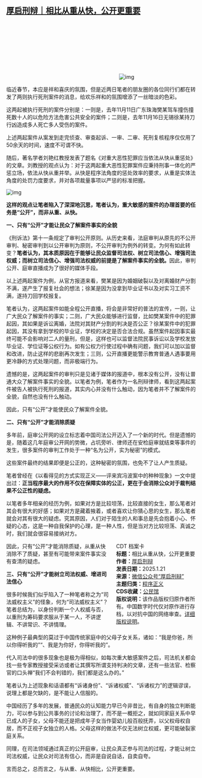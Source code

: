<!--1737486295000-->
[厚启刑辩｜相比从重从快，公开更重要](https://chinadigitaltimes.net/chinese/715267.html)
------

<p><img decoding="async" src="data:image/svg+xml,%3Csvg%20xmlns='http://www.w3.org/2000/svg'%20viewBox='0%200%200%200'%3E%3C/svg%3E" alt="img" data-lazy-src="https://chinadigitaltimes.net/chinese/files/2025/01/post-715267-678fe66abf6da."><noscript><img decoding="async" src="https://chinadigitaltimes.net/chinese/files/2025/01/post-715267-678fe66abf6da." alt="img"></noscript></p><p>临近春节，本应是祥和喜庆的氛围，但是近两日笔者的朋友圈的各位同行们都在转发了两则执行死刑案件的消息，给欢乐祥和的氛围增添了一丝暗淡的色彩。</p><p>这两起被执行死刑的案件分别是：一则是，去年11月11日广东珠海樊某驾车撞伤撞死数十人的以危险方法危害公共安全的案件；二则是，去年11月16日无锡徐某持刀行凶造成多人死亡多人受伤的案件。</p><p>上述两起案件从案发到走完侦查、审查起诉、一审、二审、死刑复核程序仅仅用了50余天的时间，速度不可谓不快。</p><p>随后，著名学者刘艳红教授发表了题名《对重大恶性犯罪应当依法从快从重惩处》的文章。刘教授的观点认为：对于这两起重大恶性犯罪案件应秉持刑事一体化的严惩立场，依法从快从重并举。从快是程序法角度的惩处效率的要求，从重是实体法角度的处罚力度要求，并对各项裁量事项以严惩的标准把握。</p><p><img decoding="async" src="https://chinadigitaltimes.net/chinese/files/2025/01/post-715267-678fe66b34628.png" alt="img"></p><p><strong>这样的观点让笔者陷入了深深地沉思，笔者认为，重大敏感的案件的办理首要的任务是“公开”，而非从重、从快。</strong></p><p><strong>一、只有“公开”才能让民众了解案件事实的全貌</strong></p><p>《刑诉法》第十一条规定了审判公开原则。从历史来看，法庭审判从原先的不公开审判、秘密审判到以公开审判为原则，不公开审判为例外的转变。为何有如此转变？<strong>笔者认为，其本质原因在于能够让民众监督司法权、树立司法信心、增强司法权威；而树立司法信心、增强司法权威的前提是了解案件事实的全貌。</strong>因此，审判公开、庭审直播成为了很好的媒体手段。</p><p>以上述两起案件为例，从官方报道来看，樊某是因为婚姻破裂以及对离婚财产分割不满，遂产生了报复社会的想法；徐某是因为没拿到毕业证书以及对实习工资不满，遂持刀回学校报复。</p><p>笔者认为，这两起案件如能全程公开直播，将会是非常好的普法的宣传，一则，让广大民众了解案件的事实；二则，广大民众能够进行监督，比如樊某案件中的犯罪起因，其如果是诉讼离婚，法院对其财产分割的判决是否公正？徐某案件中的犯罪起因，其没有拿到学校的毕业证，学校的决定是否合法合规。虽然案件起因事实最终可能不会影响对二人的量刑，但是，这样也可以监督法院民事诉讼以及学校发放毕业证、学位证等公权行为。如有公权力行使过程中确有问题，我们可以加以监督和改进，防止这样的悲剧再次发生；三则，公开直播更能警示教育普通人遇事要用更冷静的方式处理问题，而非极端行为。</p><p>遗憾的是，这两起案件的审判只是见诸于媒体的报道中，根本没有公开，没有让普通大众了解案件事实的全貌。以笔者为例，笔者作为一名刑辩律师，看到这两起案件被告人被执行死刑的报道，其实内心并没有什么触动，因为笔者并不了解案件的全貌，自然也没有什么触动。</p><p>因此，只有“公开”才能使民众了解案件全貌。</p><p><strong>二、只有“公开”才能消除质疑</strong></p><p>多年前，庭审公开网的设立标志着中国司法公开迈入了一个新的时代。但是遗憾的是，随着这几年庭审公开网的势微，占坑旁听、律师还在安检庭审就结束等事件的发生，很多案件的审判工作处于一种“名为公开，实为秘密”的模式。</p><p>这些案件最终的结果即便是公正的，这种秘密的氛围，也免不了让人产生质疑。</p><p>笔者曾经在《以看得见的方式实现正义——评来宾冯波案中的种种现象》一文中提出过：<strong>正当程序最大的作用不仅在保障实体的公正，更在于会消除公众对于裁判结果不公正性的疑虑。</strong></p><p>以笔者多年相亲的经历为例，如果对方是比较坦荡，比较直接的女生，那么笔者对其会有很大的好感；如果对方是藏着掖着，或者喜欢让你猜心思的女生，那么笔者就会对其有很大的疑虑。究其原因，人们对于陌生的人和事总是先会抱着小心、怀疑的心态，这是一种自我保护的心理，是一种人性，但是当对方比较坦荡、真诚之时，我们就会很容易接纳对方。</p><div style="width:42%;float:right;padding-left:20px"><div class="su-spoiler su-spoiler-style-fancy su-spoiler-icon-chevron-circle" data-scroll-offset="0" data-anchor-in-url="no"><div class="su-spoiler-title" tabindex="0" role="button"><span class="su-spoiler-icon"></span>CDT 档案卡</div><div class="su-spoiler-content su-u-clearfix su-u-trim"><strong>标题：</strong>相比从重从快，公开更重要<br><strong>作者：</strong><a href="https://chinadigitaltimes.net/space/厚启刑辩" target="_blank">厚启刑辩</a><br><strong>发表日期：</strong>2025.1.21<br><strong>来源：</strong><a href="https://web.archive.org/web/20250121182309/https://mp.weixin.qq.com/s/vbE82rxnMv0W4naVHXex-w" target="_blank">微信公众号“厚启刑辩”</a><br><strong>主题归类：</strong><a href="https://chinadigitaltimes.net/space/程序正义" target="_blank">程序正义</a><br><strong>CDS收藏：</strong><a href="https://chinadigitaltimes.net/space/%E5%85%AC%E6%B0%91%E9%A6%86" target="_blank" rel="noopener">公民馆</a><br><strong>版权说明：</strong>该作品版权归原作者所有。中国数字时代仅对原作进行存档，以对抗中国的网络审查。<a href="https://chinadigitaltimes.net/chinese/copyright">详细版权说明</a>。</div></div></div><p>因此，只有“公开”才能消除质疑，从重从快消除不了质疑，甚至有可能带来案件事实没有查清的疑虑。</p><p><strong>三、只有“公开”才能树立司法权威、增进司法信心</strong></p><p>很多时候我们似乎陷入了一种笔者称之为“司法威权主义”的怪象，何为“司法威权主义”？笔者总结为，以身份判断一个人权威与否，以重刑为筹码要求服从于某一人，不讲逻辑、不讲常识、不讲情理。</p><p>这种例子最典型的莫过于中国传统家庭中的父母子女关系，诸如：“我是你爸，所以你得听我的”“、我是为你好，你得听我的”。</p><p>代入司法中的很多现象也是极为得相似，如每次重大敏感案件之后，司法机关都会找一些专家教授接受采访或者让其撰写所谓支持判决的文章，还有一些法官、检察官的口头禅“我们不会判错的，我们都是这么办的。”</p><p>笔者认为上述现象和话语都有“诉诸身份”、“诉诸权威”、“诉诸权力”的逻辑谬误，说理上都是欠缺的，是不能让人信服的。</p><p>中国经历了多年的发展，普通民众的认知能力早已今非昔比，有自身的独立判断能力，可以参与到公共事务的讨论和治理了，而不是一概拒之，就如同家庭关系中早已成人的子女，父母不能还是把成年子女当作婴幼儿般百般抚弄，以父权母权自居，而不正视子女独立的人格。父母这样的做法不仅无法树立权威，更可能破裂家庭关系。</p><p>同理，在司法领域通过真正的公开庭审，让民众真正参与司法的过程，才能让树立司法权威，让民众对司法有信心，而非是自说自话，自卖自夸。</p><p>言而总之，总而言之，与从重、从快相比，公开更重要。</p><div class="addtoany_share_save_container addtoany_content addtoany_content_bottom"><div class="a2a_kit a2a_kit_size_32 addtoany_list" data-a2a-url="https://chinadigitaltimes.net/chinese/715267.html" data-a2a-title="厚启刑辩｜相比从重从快，公开更重要"><a class="a2a_button_facebook" href="https://www.addtoany.com/add_to/facebook?linkurl=https%3A%2F%2Fchinadigitaltimes.net%2Fchinese%2F715267.html&amp;linkname=%E5%8E%9A%E5%90%AF%E5%88%91%E8%BE%A9%EF%BD%9C%E7%9B%B8%E6%AF%94%E4%BB%8E%E9%87%8D%E4%BB%8E%E5%BF%AB%EF%BC%8C%E5%85%AC%E5%BC%80%E6%9B%B4%E9%87%8D%E8%A6%81" title="Facebook" rel="nofollow noopener" target="_blank"></a><a class="a2a_button_twitter" href="https://www.addtoany.com/add_to/twitter?linkurl=https%3A%2F%2Fchinadigitaltimes.net%2Fchinese%2F715267.html&amp;linkname=%E5%8E%9A%E5%90%AF%E5%88%91%E8%BE%A9%EF%BD%9C%E7%9B%B8%E6%AF%94%E4%BB%8E%E9%87%8D%E4%BB%8E%E5%BF%AB%EF%BC%8C%E5%85%AC%E5%BC%80%E6%9B%B4%E9%87%8D%E8%A6%81" title="Twitter" rel="nofollow noopener" target="_blank"></a><a class="a2a_button_telegram" href="https://www.addtoany.com/add_to/telegram?linkurl=https%3A%2F%2Fchinadigitaltimes.net%2Fchinese%2F715267.html&amp;linkname=%E5%8E%9A%E5%90%AF%E5%88%91%E8%BE%A9%EF%BD%9C%E7%9B%B8%E6%AF%94%E4%BB%8E%E9%87%8D%E4%BB%8E%E5%BF%AB%EF%BC%8C%E5%85%AC%E5%BC%80%E6%9B%B4%E9%87%8D%E8%A6%81" title="Telegram" rel="nofollow noopener" target="_blank"></a><a class="a2a_button_reddit" href="https://www.addtoany.com/add_to/reddit?linkurl=https%3A%2F%2Fchinadigitaltimes.net%2Fchinese%2F715267.html&amp;linkname=%E5%8E%9A%E5%90%AF%E5%88%91%E8%BE%A9%EF%BD%9C%E7%9B%B8%E6%AF%94%E4%BB%8E%E9%87%8D%E4%BB%8E%E5%BF%AB%EF%BC%8C%E5%85%AC%E5%BC%80%E6%9B%B4%E9%87%8D%E8%A6%81" title="Reddit" rel="nofollow noopener" target="_blank"></a><a class="a2a_button_whatsapp" href="https://www.addtoany.com/add_to/whatsapp?linkurl=https%3A%2F%2Fchinadigitaltimes.net%2Fchinese%2F715267.html&amp;linkname=%E5%8E%9A%E5%90%AF%E5%88%91%E8%BE%A9%EF%BD%9C%E7%9B%B8%E6%AF%94%E4%BB%8E%E9%87%8D%E4%BB%8E%E5%BF%AB%EF%BC%8C%E5%85%AC%E5%BC%80%E6%9B%B4%E9%87%8D%E8%A6%81" title="WhatsApp" rel="nofollow noopener" target="_blank"></a><a class="a2a_button_email" href="https://www.addtoany.com/add_to/email?linkurl=https%3A%2F%2Fchinadigitaltimes.net%2Fchinese%2F715267.html&amp;linkname=%E5%8E%9A%E5%90%AF%E5%88%91%E8%BE%A9%EF%BD%9C%E7%9B%B8%E6%AF%94%E4%BB%8E%E9%87%8D%E4%BB%8E%E5%BF%AB%EF%BC%8C%E5%85%AC%E5%BC%80%E6%9B%B4%E9%87%8D%E8%A6%81" title="Email" rel="nofollow noopener" target="_blank"></a><a class="a2a_button_copy_link" href="https://www.addtoany.com/add_to/copy_link?linkurl=https%3A%2F%2Fchinadigitaltimes.net%2Fchinese%2F715267.html&amp;linkname=%E5%8E%9A%E5%90%AF%E5%88%91%E8%BE%A9%EF%BD%9C%E7%9B%B8%E6%AF%94%E4%BB%8E%E9%87%8D%E4%BB%8E%E5%BF%AB%EF%BC%8C%E5%85%AC%E5%BC%80%E6%9B%B4%E9%87%8D%E8%A6%81" title="Copy Link" rel="nofollow noopener" target="_blank"></a><a class="a2a_dd addtoany_share_save addtoany_share" href="https://www.addtoany.com/share"></a></div></div>
